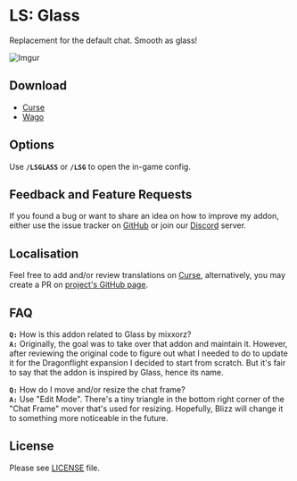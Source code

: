 # LS: Glass

Replacement for the default chat. Smooth as glass!

![Imgur](https://i.imgur.com/8lj13ch.gif)

## Download

- [Curse](https://www.curseforge.com/wow/addons/ls-glass)
- [Wago](https://addons.wago.io/addons/ls-glass)

## Options

Use **`/LSGLASS`** or **`/LSG`** to open the in-game config.

## Feedback and Feature Requests

If you found a bug or want to share an idea on how to improve my addon, either use the issue tracker on [GitHub](https://github.com/ls-/ls_Glass/issues) or join our [Discord](https://discord.gg/7QcJgQkDYD) server.

## Localisation

Feel free to add and/or review translations on [Curse](https://www.curseforge.com/wow/addons/ls-glass/localization), alternatively, you may create a PR on [project's GitHub page](https://github.com/ls-/ls_Glass/pulls).

## FAQ

**`Q:`** How is this addon related to Glass by mixxorz?  
**`A:`** Originally, the goal was to take over that addon and maintain it. However, after reviewing the original code to figure out what I needed to do to update it for the Dragonflight expansion I decided to start from scratch. But it's fair to say that the addon is inspired by Glass, hence its name.
  
**`Q:`** How do I move and/or resize the chat frame?  
**`A:`** Use "Edit Mode". There's a tiny triangle in the bottom right corner of the "Chat Frame" mover that's used for resizing. Hopefully, Blizz will change it to something more noticeable in the future.

## License

Please see [LICENSE](https://github.com/ls-/ls_Glass/blob/master/LICENSE.txt) file.
